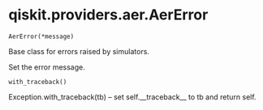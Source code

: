# qiskit.providers.aer.AerError



`AerError(*message)`

Base class for errors raised by simulators.

Set the error message.



`with_traceback()`

Exception.with\_traceback(tb) – set self.\_\_traceback\_\_ to tb and return self.

